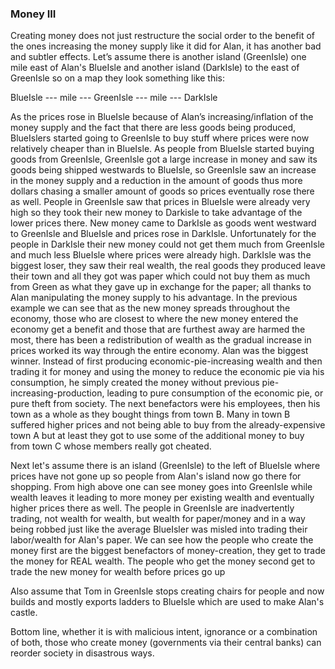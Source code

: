 
### Money III

Creating money does not just restructure the social order to the benefit of the ones increasing the money supply like it did for Alan, it has another bad and subtler effects. Let’s assume there is another island (GreenIsle) one mile east of Alan's BlueIsle and another island (DarkIsle) to the east of GreenIsle so on a map they look something like this:

BlueIsle --- mile --- GreenIsle --- mile --- DarkIsle

As the prices rose in BlueIsle because of Alan’s increasing/inflation of the money supply and the fact that there are less goods being produced, BlueIslers started going to GreenIsle to buy stuff where prices were now relatively cheaper than in BlueIsle. As people from BlueIsle started buying goods from GreenIsle, GreenIsle got a large increase in money and saw its goods being shipped westwards to BlueIsle, so GreenIsle saw an increase in the money supply and a reduction in the amount of goods thus more dollars chasing a smaller amount of goods so prices eventually rose there as well. People in GreenIsle saw that prices in BlueIsle were already very high so they took their new money to Darkisle to take advantage of the lower prices there. New money came to DarkIsle as goods went westward to GreenIsle and BlueIsle and prices rose in DarkIsle. Unfortunately for the people in DarkIsle their new money could not get them much from GreenIsle and much less BlueIsle where prices were already high. DarkIsle was the biggest loser, they saw their real wealth, the real goods they produced leave their town and all they got was paper which could not buy them as much from Green as what they gave up in exchange for the paper; all thanks to Alan manipulating the money supply to his advantage. 
In the previous example we can see that as the new money spreads throughout the economy, those who are closest to where the new money entered the economy get a benefit and those that are furthest away are harmed the most, there has been a redistribution of wealth as the gradual increase in prices worked its way through the entire economy. Alan was the biggest winner. Instead of first producing economic-pie-increasing wealth and then trading it for money and using the money to reduce the economic pie via his consumption, he simply created the money without previous pie-increasing-production, leading to pure consumption of the economic pie, or pure theft from society. The next benefactors were his employees, then his town as a whole as they bought things from town B. Many in town B suffered higher prices and not being able to buy from the already-expensive town A but at least they got to use some of the additional money to buy from town C whose members really got cheated.


Next let's assume there is an island (GreenIsle) to the left of BlueIsle where prices have not gone up so people from Alan's island now go there for shopping. From high above one can see money goes into GreenIsle while wealth leaves it leading to more money per existing wealth and eventually higher prices there as well. The people in GreenIsle are inadvertently trading, not wealth for wealth, but wealth for paper/money and in a way being robbed just like the average BlueIsler was misled into trading their labor/wealth for Alan's paper. We can see how the people who create the money first are the biggest benefactors of money-creation, they get to trade the money for REAL wealth. The people who get the money second get to trade the new money for wealth before prices go up

Also assume that Tom in GreenIsle stops creating chairs for people and now builds and mostly exports ladders to BlueIsle which are used to make Alan's castle. 

Bottom line, whether it is with malicious intent, ignorance or a combination of both, those who create money (governments via their central banks) can reorder society in disastrous ways.
